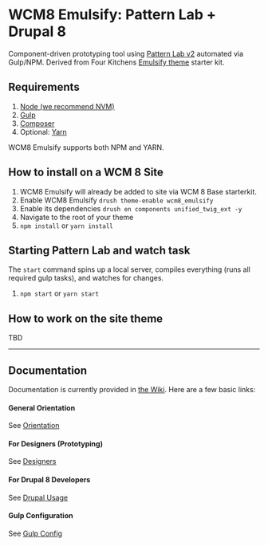# WCM8 Emulsify: Pattern Lab + Drupal 8

Component-driven prototyping tool using [Pattern Lab v2](http://patternlab.io/) automated via Gulp/NPM. Derived from Four Kitchens [Emulsify theme](https://github.com/fourkitchens/emulsify) starter kit. 

## Requirements

  1. [Node (we recommend NVM)](https://github.com/creationix/nvm)
  2. [Gulp](http://gulpjs.com/)
  3. [Composer](https://getcomposer.org/)
  4. Optional: [Yarn](https://github.com/yarnpkg/yarn)
  
  WCM8 Emulsify supports both NPM and YARN.

## How to install on a WCM 8 Site

  1. WCM8 Emulsify will already be added to site via WCM 8 Base starterkit.
  2. Enable WCM8 Emulsify `drush theme-enable wcm8_emulsify`
  3. Enable its dependencies `drush en components unified_twig_ext -y`
  4. Navigate to the root of your theme
  5. `npm install` or `yarn install`


## Starting Pattern Lab and watch task

The `start` command spins up a local server, compiles everything (runs all required gulp tasks), and watches for changes.

  1. `npm start` or `yarn start`
  
  
## How to work on the site theme

TBD


  ---

## Documentation
Documentation is currently provided in [the Wiki](https://github.com/fourkitchens/emulsify/wiki). Here are a few basic links:

#### General Orientation

See [Orientation](https://github.com/fourkitchens/emulsify/wiki/Orientation)

#### For Designers (Prototyping)

See [Designers](https://github.com/fourkitchens/emulsify/wiki/For-Designers)

#### For Drupal 8 Developers

See [Drupal Usage](https://github.com/fourkitchens/emulsify/wiki/Drupal-Usage)

#### Gulp Configuration

See [Gulp Config](https://github.com/fourkitchens/emulsify/wiki/Gulp-Config)
